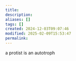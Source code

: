 ```yaml
---
title: 
description: 
aliases: []
tags: []
created: 2024-12-03T09:07:46
modified: 2025-02-09T15:53:47
permalink:
---
```


a protist is an autotroph
